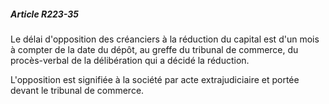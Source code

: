 ##### Article R223-35

Le délai d'opposition des créanciers à la réduction du capital est d'un mois à compter de la date du dépôt, au greffe du tribunal de commerce, du procès-verbal de la délibération qui a décidé la réduction.

L'opposition est signifiée à la société par acte extrajudiciaire et portée devant le tribunal de commerce.

